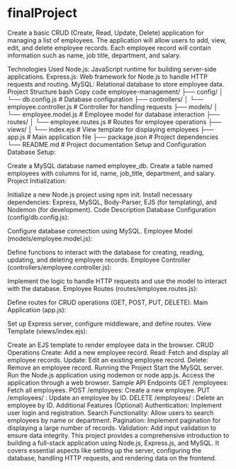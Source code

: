 # finalProject
Create a basic CRUD (Create, Read, Update, Delete) application for managing a list of employees. The application will allow users to add, view, edit, and delete employee records. Each employee record will contain information such as name, job title, department, and salary.

Technologies Used
Node.js: JavaScript runtime for building server-side applications.
Express.js: Web framework for Node.js to handle HTTP requests and routing.
MySQL: Relational database to store employee data.
Project Structure
bash
Copy code
employee-management/
├── config/
│   └── db.config.js      # Database configuration
├── controllers/
│   └── employee.controller.js  # Controller for handling requests
├── models/
│   └── employee.model.js  # Employee model for database interaction
├── routes/
│   └── employee.routes.js  # Routes for employee operations
├── views/
│   └── index.ejs           # View template for displaying employees
├── app.js                 # Main application file
├── package.json           # Project dependencies
└── README.md              # Project documentation
Setup and Configuration
Database Setup:

Create a MySQL database named employee_db.
Create a table named employees with columns for id, name, job_title, department, and salary.
Project Initialization:

Initialize a new Node.js project using npm init.
Install necessary dependencies: Express, MySQL, Body-Parser, EJS (for templating), and Nodemon (for development).
Code Description
Database Configuration (config/db.config.js):

Configure database connection using MySQL.
Employee Model (models/employee.model.js):

Define functions to interact with the database for creating, reading, updating, and deleting employee records.
Employee Controller (controllers/employee.controller.js):

Implement the logic to handle HTTP requests and use the model to interact with the database.
Employee Routes (routes/employee.routes.js):

Define routes for CRUD operations (GET, POST, PUT, DELETE).
Main Application (app.js):

Set up Express server, configure middleware, and define routes.
View Template (views/index.ejs):

Create an EJS template to render employee data in the browser.
CRUD Operations
Create: Add a new employee record.
Read: Fetch and display all employee records.
Update: Edit an existing employee record.
Delete: Remove an employee record.
Running the Project
Start the MySQL server.
Run the Node.js application using nodemon or node app.js.
Access the application through a web browser.
Sample API Endpoints
GET /employees: Fetch all employees.
POST /employees: Create a new employee.
PUT /employees/
: Update an employee by ID.
DELETE /employees/
: Delete an employee by ID.
Additional Features (Optional)
Authentication: Implement user login and registration.
Search Functionality: Allow users to search employees by name or department.
Pagination: Implement pagination for displaying a large number of records.
Validation: Add input validation to ensure data integrity.
This project provides a comprehensive introduction to building a full-stack application using Node.js, Express.js, and MySQL. It covers essential aspects like setting up the server, configuring the database, handling HTTP requests, and rendering data on the frontend.
